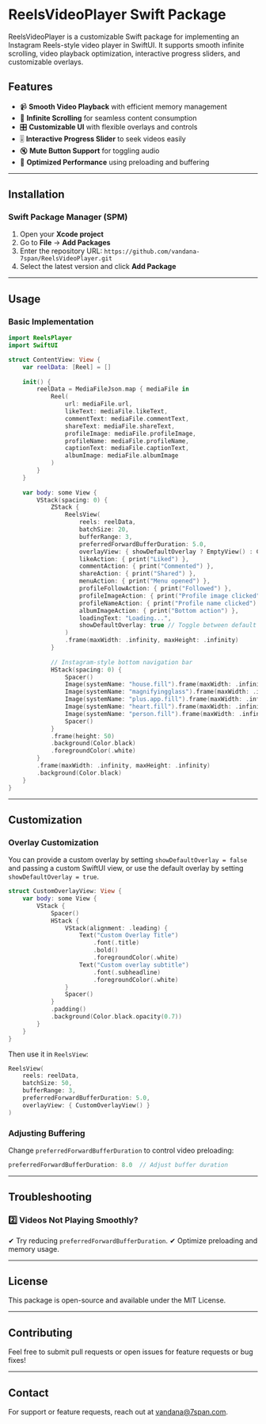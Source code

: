 # ReelsVideoPlayer Swift Package

ReelsVideoPlayer is a customizable Swift package for implementing an Instagram Reels-style video player in SwiftUI. It supports smooth infinite scrolling, video playback optimization, interactive progress sliders, and customizable overlays.

## Features

- 📹 **Smooth Video Playback** with efficient memory management
- 🔄 **Infinite Scrolling** for seamless content consumption
- 🎛 **Customizable UI** with flexible overlays and controls
- 🎚 **Interactive Progress Slider** to seek videos easily
- 🔇 **Mute Button Support** for toggling audio
- 🚀 **Optimized Performance** using preloading and buffering

---

## Installation

### Swift Package Manager (SPM)

1. Open your **Xcode project**
2. Go to **File** → **Add Packages**
3. Enter the repository URL: `https://github.com/vandana-7span/ReelsVideoPlayer.git`
4. Select the latest version and click **Add Package**

---

## Usage

### Basic Implementation

```swift
import ReelsPlayer
import SwiftUI

struct ContentView: View {
    var reelData: [Reel] = []
    
    init() {
        reelData = MediaFileJson.map { mediaFile in
            Reel(
                url: mediaFile.url,
                likeText: mediaFile.likeText,
                commentText: mediaFile.commentText,
                shareText: mediaFile.shareText,
                profileImage: mediaFile.profileImage,
                profileName: mediaFile.profileName,
                captionText: mediaFile.captionText,
                albumImage: mediaFile.albumImage
            )
        }
    }
    
    var body: some View {
        VStack(spacing: 0) {
            ZStack {
                ReelsView(
                    reels: reelData,
                    batchSize: 20,
                    bufferRange: 3,
                    preferredForwardBufferDuration: 5.0,
                    overlayView: { showDefaultOverlay ? EmptyView() : CustomOverlayView() },
                    likeAction: { print("Liked") },
                    commentAction: { print("Commented") },
                    shareAction: { print("Shared") },
                    menuAction: { print("Menu opened") },
                    profileFollowAction: { print("Followed") },
                    profileImageAction: { print("Profile image clicked") },
                    profileNameAction: { print("Profile name clicked") },
                    albumImageAction: { print("Bottom action") },
                    loadingText: "Loading...",
                    showDefaultOverlay: true // Toggle between default and custom overlay
                )
                .frame(maxWidth: .infinity, maxHeight: .infinity)
            }
            
            // Instagram-style bottom navigation bar
            HStack(spacing: 0) {
                Spacer()
                Image(systemName: "house.fill").frame(maxWidth: .infinity)
                Image(systemName: "magnifyingglass").frame(maxWidth: .infinity)
                Image(systemName: "plus.app.fill").frame(maxWidth: .infinity)
                Image(systemName: "heart.fill").frame(maxWidth: .infinity)
                Image(systemName: "person.fill").frame(maxWidth: .infinity)
                Spacer()
            }
            .frame(height: 50)
            .background(Color.black)
            .foregroundColor(.white)
        }
        .frame(maxWidth: .infinity, maxHeight: .infinity)
        .background(Color.black)
    }
}
```

---

## Customization

### Overlay Customization

You can provide a custom overlay by setting `showDefaultOverlay = false` and passing a custom SwiftUI view, or use the default overlay by setting `showDefaultOverlay = true`.

```swift
struct CustomOverlayView: View {
    var body: some View {
        VStack {
            Spacer()
            HStack {
                VStack(alignment: .leading) {
                    Text("Custom Overlay Title")
                        .font(.title)
                        .bold()
                        .foregroundColor(.white)
                    Text("Custom overlay subtitle")
                        .font(.subheadline)
                        .foregroundColor(.white)
                }
                Spacer()
            }
            .padding()
            .background(Color.black.opacity(0.7))
        }
    }
}
```

Then use it in `ReelsView`:

```swift
ReelsView(
    reels: reelData,
    batchSize: 50,
    bufferRange: 3,
    preferredForwardBufferDuration: 5.0,
    overlayView: { CustomOverlayView() }
)
```

### Adjusting Buffering

Change `preferredForwardBufferDuration` to control video preloading:

```swift
preferredForwardBufferDuration: 8.0  // Adjust buffer duration
```
---

## Troubleshooting

### 2️⃣ Videos Not Playing Smoothly?

✔ Try reducing `preferredForwardBufferDuration`. ✔ Optimize preloading and memory usage.

---

## License

This package is open-source and available under the MIT License.

---

## Contributing

Feel free to submit pull requests or open issues for feature requests or bug fixes!

---

## Contact

For support or feature requests, reach out at [vandana@7span.com](mailto\:vandana@7span.com).

